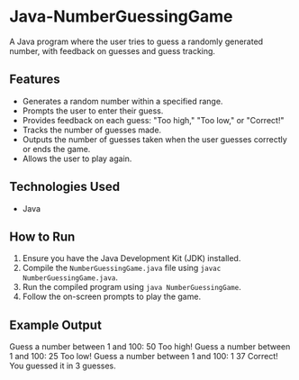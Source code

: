# Java-NumberGuessingGame

A Java program where the user tries to guess a randomly generated number, with feedback on guesses and guess tracking.

## Features

* Generates a random number within a specified range.
* Prompts the user to enter their guess.
* Provides feedback on each guess: "Too high," "Too low," or "Correct!"
* Tracks the number of guesses made.
* Outputs the number of guesses taken when the user guesses correctly or ends the game.
* Allows the user to play again.

## Technologies Used

* Java

## How to Run

1.  Ensure you have the Java Development Kit (JDK) installed.
2.  Compile the `NumberGuessingGame.java` file using `javac NumberGuessingGame.java`.
3.  Run the compiled program using `java NumberGuessingGame`.
4.  Follow the on-screen prompts to play the game.

## Example Output
Guess a number between 1 and 100: 50
Too high!
Guess a number between 1 and 100: 25
Too low!
Guess a number between 1 and 100: 1  37
Correct! You guessed it in 3 guesses.
